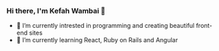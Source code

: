 ### Hi there, I'm Kefah Wambai 👋

- 🔭 I’m currently intrested in programming and creating beautiful front-end sites
- 🌱 I’m currently learning React, Ruby on Rails and Angular
<!-- - 📫 How to reach me: ...
- ⚡ Fun fact: ...
 -->
